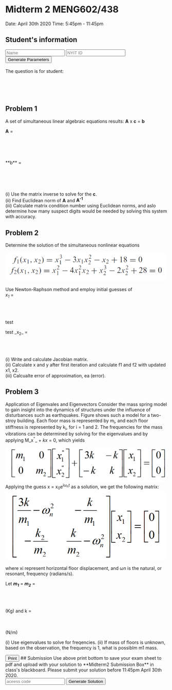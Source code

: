 

# Midterm 2 MENG602/438
Date: April 30th 2020
Time: 5:45pm - 11:45pm

## Student's information
 
<form id="percentageBiz" method="post">
<input type="text" id="name" placeholder = "Name">
<input type="text" id="nyitid" placeholder = "NYIT ID">
<input type="submit" onclick="return getp()" value="Generate Parameters"><br>
</form>
<br>
The question is for student: 
<div id="display" style="height: 50px; width: 100%;"></div>
<br>

<script>
function getp(){
    var a = document.forms["percentageBiz"]["name"].value;
    var b = document.forms["percentageBiz"]["nyitid"].value;
    //alert(a+b)
    var display=document.getElementById("display")
    display.innerHTML=a;
    display2.innerHTML=parseInt(b,10);
    display3.innerHTML=parseInt(b,10)*10;
    display4.innerHTML=1+parseInt(b,10)/1e8;
    display5.innerHTML=1+parseInt(b,10)/1e8;
    display6.innerHTML=1+parseInt(b,10)/10;
    display7.innerHTML=1+parseInt(b,10)/10;
    
    return false;
}
</script>

## Problem 1 
A set of simultaneous linear algebraic equations results: **A** x **c** = **b**<br>

**A** = 
<div id="display2" style="height: 50px; width: 100%;"></div>
<br>
**b** = 
<div id="display3" style="height: 50px; width: 100%;"></div>
<br>

(i)	Use the matrix inverse to solve for the **c**.<br>
(ii)	Find Euclidean norm of **A** and **A<sup>-1</sup>**<br>
(iii)	Calculate matrix condition number using Euclidean norms, and aslo determine how many suspect digits would be needed by solving this system with accuracy.<br>

## Problem 2 
Determine the solution of the simultaneous nonlinear equations<br>

![alt text](Images/eq1.png "eq1")

Use Newton-Raphson method and employ initial guesses of <br>
_x<sub>1</sub>_ = 
<div id="display4" style="height: 50px; width: 100%;"></div>
test<p id="display4"></p>test
_x<sub>2</sub>_ = 
<div id="display5" style="height: 50px; width: 100%;"></div>

(i) Write and calculate Jacobian matrix. <br>
(ii) Calculate x and y after first iteration and calculate f1 and f2 with updated x1, x2.<br>
(iii) Calcualte error of approximation, ea (error). <br>

## Problem 3
Application of Eigenvales and Eigenvectors
Consider the mass spring model to gain insight into the dynamics of structures under the influence of disturbances such as earthquakes.
Figure shows such a model for a two-stroy building. Each floor mass is represented by m<sub>i</sub>, and each floor stiffness is represented by k<sub>i</sub>, for i = 1 and 2. The frequencies for the mass vibrations can be determined by solving for the eigenvalues and by applying M_x<sup>"</sup>_ + _kx_ = 0, which yields

![alt text](Images/mx1.png "mx1")
Applying the guess x = x<sub>0</sub>e<sup>iω<sub>n</sub>t</sup> as a solution, we get the following matrix:
![alt text](Images/mx2.png "mx2")

where xi represent horizontal floor displacement, and ωn is the natural, or resonant, frequency (radians/s).

Let **_m<sub>1</sub>_** = **_m<sub>2</sub>_** = 
<div id="display6" style="height: 50px; width: 100%;"></div> (Kg)
and k = 
<div id="display7" style="height: 50px; width: 100%;"></div> (N/m)

(i) Use eigenvalues to solve for freqencies.
(ii) If mass of floors is unknown, based on the observation, the frequency is 1, what is possiblm m1 mass.

<input type="submit" onclick="return printpdf()" value="Print">
## Submission
Use above print bottom to save your exam sheet to pdf and upload with your solution to **Midterm2 Submission Box** in class's blackboard. Please submit your solution before 11:45pm April 30th 2020. 
<br>

<input type="text" id="pw1" placeholder="aceess code">
<input type="submit" onclick="return runsol()" value="Generate Solution">

<br>

